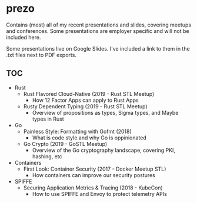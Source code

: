 # prezo

Contains (most) all of my recent presentations and slides, covering meetups and conferences. Some presentations are employer specific and will not be included here.

Some presentations live on Google Slides. I've included a link to them in the .txt files next to PDF exports.

## TOC
- Rust
  - Rust Flavored Cloud-Native (2019 - Rust STL Meetup)
    - How 12 Factor Apps can apply to Rust Apps
  - Rusty Dependent Typing (2019 - Rust STL Meetup)
    - Overview of propositions as types, Sigma types, and Maybe types in Rust
- Go
  - Painless Style: Formatting with Gofmt (2018)
    - What is code style and why Go is oppinionated
  - Go Crypto (2019 - GoSTL Meetup)
    - Overview of the Go cryptography landscape, covering PKI, hashing, etc
- Containers
  - First Look: Container Security (2017 - Docker Meetup STL)
    - How containers can improve our security postures
- SPIFFE
  - Securing Application Metrics & Tracing (2018 - KubeCon)
    - How to use SPIFFE and Envoy to protect telemetry APIs
